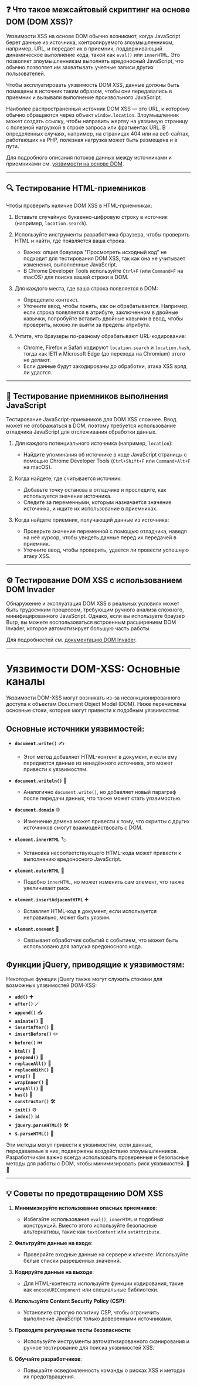 ## ❓ Что такое межсайтовый скриптинг на основе DOM (DOM XSS)?

Уязвимости XSS на основе DOM обычно возникают, когда JavaScript берет данные из источника, контролируемого злоумышленником, например, URL, и передает их в приемник, поддерживающий динамическое выполнение кода, такой как `eval()` или `innerHTML`. Это позволяет злоумышленникам выполнять вредоносный JavaScript, что обычно позволяет им захватывать учетные записи других пользователей.

Чтобы эксплуатировать уязвимость DOM XSS, данные должны быть помещены в источник таким образом, чтобы они передавались в приемник и вызывали выполнение произвольного JavaScript.

Наиболее распространенный источник DOM XSS — это URL, к которому обычно обращаются через объект `window.location`. Злоумышленник может создать ссылку, чтобы направить жертву на уязвимую страницу с полезной нагрузкой в строке запроса или фрагментах URL. В определенных случаях, например, на страницах 404 или на веб-сайтах, работающих на PHP, полезная нагрузка может быть размещена и в пути.

Для подробного описания потоков данных между источниками и приемниками см. [уязвимости на основе DOM](#).

---

## 🔍 Тестирование HTML-приемников

Чтобы проверить наличие DOM XSS в HTML-приемниках:

1. Вставьте случайную буквенно-цифровую строку в источник (например, `location.search`).
2. Используйте инструменты разработчика браузера, чтобы проверить HTML и найти, где появляется ваша строка.
   - Важно: опция браузера "Просмотреть исходный код" не подходит для тестирования DOM XSS, так как она не учитывает изменения, выполненные JavaScript.
   - В Chrome Developer Tools используйте `Ctrl+F` (или `Command+F` на macOS) для поиска вашей строки в DOM.

3. Для каждого места, где ваша строка появляется в DOM:
   - Определите контекст.
   - Уточните ввод, чтобы понять, как он обрабатывается. Например, если строка появляется в атрибуте, заключенном в двойные кавычки, попробуйте вставить двойные кавычки в ввод, чтобы проверить, можно ли выйти за пределы атрибута.

4. Учтите, что браузеры по-разному обрабатывают URL-кодирование:
   - Chrome, Firefox и Safari кодируют `location.search` и `location.hash`, тогда как IE11 и Microsoft Edge (до перехода на Chromium) этого не делают.
   - Если данные будут закодированы до обработки, атака XSS вряд ли удастся.

---

## 🔬 Тестирование приемников выполнения JavaScript

Тестирование JavaScript-приемников для DOM XSS сложнее. Ввод может не отображаться в DOM, поэтому требуется использование отладчика JavaScript для отслеживания обработки данных.

1. Для каждого потенциального источника (например, `location`):
   - Найдите упоминания об источнике в коде JavaScript страницы с помощью Chrome Developer Tools (`Ctrl+Shift+F` или `Command+Alt+F` на macOS).

2. Когда найдете, где считывается источник:
   - Добавьте точку останова в отладчике и проследите, как используется значение источника.
   - Следите за переменными, которым назначается значение источника, и ищите их использование в приемниках.

3. Когда найдете приемник, получающий данные из источника:
   - Проверьте значение переменной с помощью отладчика, наведя на неё курсор, чтобы увидеть данные перед их передачей в приемник.
   - Уточните ввод, чтобы проверить, удается ли провести успешную атаку XSS.

---

## ⚙️ Тестирование DOM XSS с использованием DOM Invader

Обнаружение и эксплуатация DOM XSS в реальных условиях может быть трудоемким процессом, требующим ручного анализа сложного, минифицированного JavaScript. Однако, если вы используете браузер Burp, вы можете воспользоваться встроенным расширением DOM Invader, которое автоматизирует большую часть работы.

Для подробностей см. [документацию DOM Invader](#).

---

# Уязвимости DOM-XSS: Основные каналы

Уязвимости DOM-XSS могут возникать из-за несанкционированного доступа к объектам Document Object Model (DOM). Ниже перечислены основные стоки, которые могут привести к подобным уязвимостям:

## Основные источники уязвимостей:
- **`document.write()`** ✍️
  - Этот метод добавляет HTML-контент в документ, и если ему передаются данные из ненадёжного источника, это может привести к уязвимостям.
  
- **`document.writeln()`** 📜
  - Аналогично `document.write()`, но добавляет новый параграф после передачи данных, что также может стать уязвимостью.
  
- **`document.domain`** 🌐
  - Изменение домена может привести к тому, что скрипты с других источников смогут взаимодействовать с DOM.
  
- **`element.innerHTML`** 🏷️
  - Установка несоответствующего HTML-кода может привести к выполнению вредоносного JavaScript.
  
- **`element.outerHTML`** 📄
  - Подобно `innerHTML`, но может изменить сам элемент, что также увеличивает риск.
  
- **`element.insertAdjacentHTML`** ➕
  - Вставляет HTML-код в документ; если используется неправильно, может быть уязвим.
  
- **`element.onevent`** 🔗
  - Связывает обработчик событий с событием, что может быть использовано для запуска вредоносного кода.

## Функции jQuery, приводящие к уязвимостям:
Некоторые функции jQuery также могут служить стоками для возможных уязвимостей DOM-XSS:
- **`add()`** ➕
- **`after()`** 🪄
- **`append()`** 📥
- **`animate()`** 🎨
- **`insertAfter()`** 📝
- **`insertBefore()`** ✏️
- **`before()`** ⏮️
- **`html()`** 📃
- **`prepend()`** 🥇
- **`replaceAll()`** 🔄
- **`replaceWith()`** 🔄
- **`wrap()`** 🎁
- **`wrapInner()`** 🎊
- **`wrapAll()`** 🎀
- **`has()`** 💼
- **`constructor()`** 🛠️
- **`init()`** ⚙️
- **`index()`** 📊
- **`jQuery.parseHTML()`** 🛠️
- **`$.parseHTML()`** 📄

Эти методы могут привести к уязвимостям, если данные, передаваемые в них, подвержены воздействию злоумышленников. Разработчикам важно всегда использовать проверенные и безопасные методы для работы с DOM, чтобы минимизировать риск уязвимостей. 💪🔥

---

## 💡 Советы по предотвращению DOM XSS

1. **Минимизируйте использование опасных приемников**:
   - Избегайте использования `eval()`, `innerHTML` и подобных конструкций. Вместо этого используйте безопасные альтернативы, такие как `textContent` или `setAttribute`.

2. **Фильтруйте данные на входе**:
   - Проверяйте входные данные на сервере и клиенте. Используйте белые списки разрешенных значений.

3. **Кодируйте данные на выходе**:
   - Для HTML-контекста используйте функции кодирования, такие как `encodeURIComponent` или специальные библиотеки.

4. **Используйте Content Security Policy (CSP)**:
   - Установите строгую политику CSP, чтобы ограничить выполнение JavaScript только доверенными источниками.

5. **Проводите регулярные тесты безопасности**:
   - Используйте инструменты автоматизированного сканирования и ручное тестирование для поиска уязвимостей XSS.

6. **Обучайте разработчиков**:
   - Повышайте осведомленность команды о рисках XSS и методах их предотвращения.
